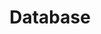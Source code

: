 ---
title: "Database"
layout: category
permalink: /categories/database/
author_profile: true 
taxonomy: Database
---